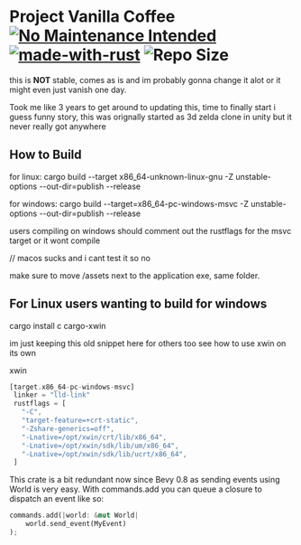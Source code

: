 # Project Vanilla Coffee [![No Maintenance Intended](http://unmaintained.tech/badge.svg)](http://unmaintained.tech/) [![made-with-rust](https://img.shields.io/badge/Made%20with-Rust-1f425f.svg)](https://www.rust-lang.org/) ![Repo Size](https://img.shields.io/github/repo-size/hellzbellz123/vanillacoffee?color=2948ff&label=Repo%20Size&style=flat-square)

this is **NOT** stable, comes as is and im probably gonna change it alot or it might even just vanish one day.

Took me like 3 years to get around to updating this, time to finally start i guess
funny story, this was orignally started as 3d zelda clone in unity but it never really got anywhere

## How to Build

for linux: cargo build --target x86_64-unknown-linux-gnu -Z unstable-options --out-dir=publish --release

for windows: cargo build --target=x86_64-pc-windows-msvc -Z unstable-options --out-dir=publish --release

users compiling on windows should comment out the rustflags for the msvc target or it wont compile

// macos sucks and i cant test it so no

make sure to move /assets next to the application exe, same folder.

## For Linux users wanting to build for windows

cargo install c cargo-xwin

im just keeping this old snippet here for others too see how to use xwin on its own

xwin

```rust
[target.x86_64-pc-windows-msvc]
 linker = "lld-link"
 rustflags = [
   "-C",
   "target-feature=+crt-static",
   "-Zshare-generics=off",
   "-Lnative=/opt/xwin/crt/lib/x86_64",
   "-Lnative=/opt/xwin/sdk/lib/um/x86_64",
   "-Lnative=/opt/xwin/sdk/lib/ucrt/x86_64",
 ]
```


This crate is a bit redundant now since Bevy 0.8 as sending events using World is very easy. With commands.add you can queue a closure to dispatch an event like so:

```rust
commands.add(|world: &mut World| 
    world.send_event(MyEvent)
);
```